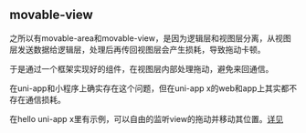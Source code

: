 ## movable-view

<!-- UTSCOMJSON.movable-view.description -->

<!-- UTSCOMJSON.movable-view.compatibility -->

之所以有movable-area和movable-view，是因为逻辑层和视图层分离，从视图层发送数据给逻辑层，处理后再传回视图层会产生损耗，导致拖动卡顿。

于是通过一个框架实现好的组件，在视图层内部处理拖动，避免来回通信。

在uni-app和小程序上确实存在这个问题，但在uni-app x的web和app上其实都不存在通信损耗。

在hello uni-app x里有示例，可以自由的监听view的拖动并移动其位置。[详见](https://gitcode.net/dcloud/hello-uni-app-x/-/blob/alpha/pages/component/general-event/touch-event.uvue)

<!-- UTSCOMJSON.movable-view.attribute -->

<!-- UTSCOMJSON.movable-view.event -->

<!-- UTSCOMJSON.movable-view.component_type -->

<!-- UTSCOMJSON.movable-view.children -->

<!-- UTSCOMJSON.movable-view.example -->

<!-- UTSCOMJSON.movable-view.reference -->

